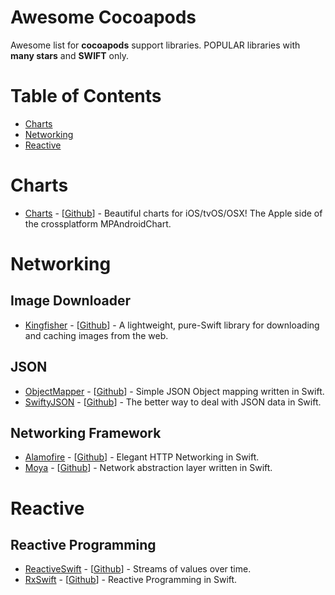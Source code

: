# Awesome Cocoapods
Awesome list for **cocoapods** support libraries. 
POPULAR libraries with **many stars** and **SWIFT** only.

# Table of Contents
- [Charts](https://github.com/freeskys/awesome-cocoapods#charts)
- [Networking](https://github.com/freeskys/awesome-cocoapods#networking)
- [Reactive](https://github.com/freeskys/awesome-cocoapods#reactive)

# Charts
- [Charts](https://cocoapods.org/pods/Charts) - [[Github](https://github.com/danielgindi/Charts)] - Beautiful charts for iOS/tvOS/OSX! The Apple side of the crossplatform MPAndroidChart.

# Networking

## Image Downloader
- [Kingfisher](https://cocoapods.org/pods/Kingfisher) - [[Github](https://github.com/onevcat/Kingfisher)] - A lightweight, pure-Swift library for downloading and caching images from the web.

## JSON
- [ObjectMapper](https://cocoapods.org/pods/ObjectMapper) - [[Github](https://github.com/Hearst-DD/ObjectMapper)] - Simple JSON Object mapping written in Swift.
- [SwiftyJSON](https://cocoapods.org/pods/SwiftyJSON) - [[Github](https://github.com/SwiftyJSON/SwiftyJSON)] - The better way to deal with JSON data in Swift.

## Networking Framework
- [Alamofire](https://cocoapods.org/pods/Alamofire) - [[Github](https://github.com/Alamofire/Alamofire)] - Elegant HTTP Networking in Swift.
- [Moya](https://cocoapods.org/pods/Moya) - [[Github](https://github.com/Moya/Moya)] - Network abstraction layer written in Swift.

# Reactive

## Reactive Programming
- [ReactiveSwift](https://cocoapods.org/pods/ReactiveSwift) - [[Github](https://github.com/ReactiveCocoa/ReactiveSwift)] - Streams of values over time.
- [RxSwift](https://cocoapods.org/pods/RxSwift) - [[Github](https://github.com/ReactiveX/RxSwift)] - Reactive Programming in Swift.
